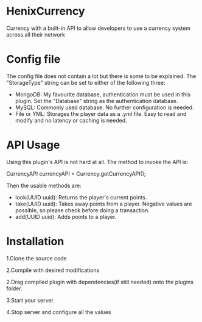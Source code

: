 # HenixCurrency
Currency with a built-in API to allow developers to use a currency system across all their network

# Config file
The config file does not contain a lot but there is some to be explained. The "StorageType" string can be set to either of the following three:
- MongoDB: My favourite database, authentication must be used in this plugin. Set the "Database" string as the authentication database. 
- MySQL: Commonly used database. No further configuration is needed.
- File or YML: Storages the player data as a .yml file. Easy to read and modify and no latency or caching is needed.

# API Usage
Using this plugin's API is not hard at all. The method to invoke the API is:

CurrencyAPI currencyAPI = Currency.getCurrencyAPI();

Then the usable methods are:
- look(UUID uuid): Returns the player's current points.
- take(UUID uuid): Takes away points from a player. Negative values are possible, so please check before doing a transaction.
- add(UUID uuid): Adds points to a player.

# Installation
1.Clone the source code

2.Compile with desired modifications

2.Drag compiled plugin with dependencies(if still needed) onto the plugins folder.

3.Start your server.

4.Stop server and configure all the values
